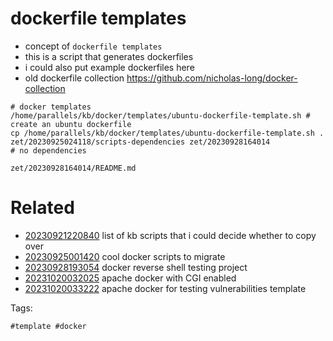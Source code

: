 # dockerfile templates

- concept of `dockerfile templates`
- this is a script that generates dockerfiles
- i could also put example dockerfiles here
- old dockerfile collection https://github.com/nicholas-long/docker-collection

```
# docker templates
/home/parallels/kb/docker/templates/ubuntu-dockerfile-template.sh # create an ubuntu dockerfile
cp /home/parallels/kb/docker/templates/ubuntu-dockerfile-template.sh .
zet/20230925024118/scripts-dependencies zet/20230928164014
# no dependencies
```

` zet/20230928164014/README.md `

# Related

- [20230921220840](/zet/20230921220840/README.md) list of kb scripts that i could decide whether to copy over
- [20230925001420](/zet/20230925001420/README.md) cool docker scripts to migrate
- [20230928193054](/zet/20230928193054/README.md) docker reverse shell testing project
- [20231020032025](/zet/20231020032025/README.md) apache docker with CGI enabled
- [20231020033222](/zet/20231020033222/README.md) apache docker for testing vulnerabilities template

Tags:

    #template #docker

